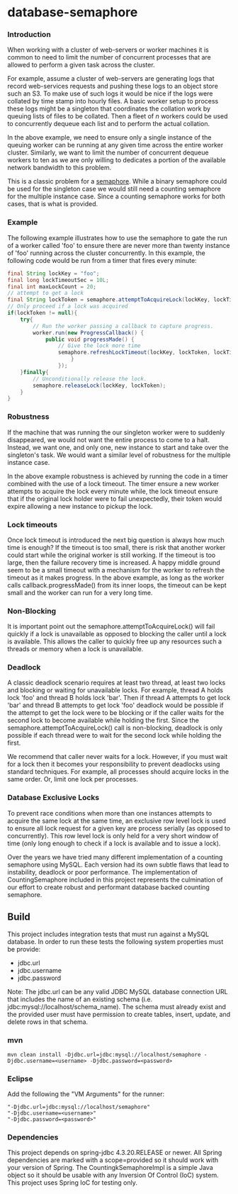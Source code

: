 # database-semaphore
### Introduction
When working with a cluster of web-servers or worker machines it is common to need to limit the number of concurrent processes that are allowed to perform a given task across the cluster.

For example, assume a cluster of web-servers are generating logs that record web-services requests and pushing these logs to an object store such an S3.  To make use of such logs it would be nice if the logs were collated by time stamp into hourly files.  A basic worker setup to process these logs might be a singleton that coordinates the collation work by queuing lists of files to be collated.  Then a fleet of _n_ workers could be used to concurrently dequeue each list and to perform the actual collation. 

In the above example, we need to ensure only a single instance of the queuing worker can be running at any given time across the entire worker cluster.  Similarly, we want to limit the number of concurrent dequeue workers to ten as we are only willing to dedicates a portion of the available network bandwidth to this problem.

This is a classic problem for a [semaphore](http://en.wikipedia.org/wiki/Semaphore_%28programming%29).  While a binary semaphore could be used for the singleton case we would still need a counting semaphore for the multiple instance case.  Since a counting semaphore works for both cases, that is what is provided.

### Example
The following example illustrates how to use the semaphore to gate the run of a worker called 'foo' to ensure there are never more than twenty instance of 'foo' running across the cluster concurrently.  In this example, the following code would be run from a timer that fires every minute:
````java
final String lockKey = "foo";
final long lockTimeoutSec = 10L;
final int maxLockCount = 20;
// attempt to get a lock
final String lockToken = semaphore.attemptToAcquireLock(lockKey, lockTimeoutSec, maxLockCount);
// Only proceed if a lock was acquired
if(lockToken != null){
	try{
		// Run the worker passing a callback to capture progress.
		worker.run(new ProgressCallback() {
			public void progressMade() {
				// Give the lock more time
				semaphore.refreshLockTimeout(lockKey, lockToken, lockTimeoutSec);
					}
				});
	}finally{
		// Unconditionally release the lock.
		semaphore.releaseLock(lockKey, lockToken);
	}
}
````
### Robustness
If the machine that was running the our singleton worker were to suddenly disappeared, we would not want the entire process to come to a halt. Instead, we want one, and only one, new instance to start and take over the singleton's task.  We would want a similar level of robustness for the multiple instance case.

In the above example robustness is achieved by running the code in a timer combined with the use of a lock timeout.  The timer ensure a new worker attempts to acquire the lock every minute while, the lock timeout ensure that if the original lock holder were to fail unexpectedly, their token would expire allowing a new instance to pickup the lock.

### Lock timeouts
Once lock timeout is introduced the next big question is always how much time is enough? If the timeout is too small, there is risk that another worker could start while the original worker is still working.  If the timeout is too large, then the failure recovery time is increased.  A happy middle ground seem to be a small timeout with a mechanism for the worker to refresh the timeout as it makes progress.  In the above example, as long as the worker calls callback.progressMade() from its inner loops, the timeout can be kept small and the worker can run for a very long time.

###  Non-Blocking
It is important point out the semaphore.attemptToAcquireLock() will fail quickly if a lock is unavailable as opposed to blocking the caller until a lock is available.  This allows the caller to quickly free up any resources such a threads or memory when a lock is unavailable.

### Deadlock
A classic deadlock scenario requires at least two thread, at least two locks and blocking or waiting for unavailable locks. For example, thread A holds lock 'foo' and thread B holds lock 'bar'.  Then if thread A attempts to get lock 'bar' and thread B attempts to get lock 'foo' deadlock would be possible if the attempt to get the lock were to be blocking or if the caller waits for the second lock to become available while holding the first.  Since the semaphore.attemptToAcquireLock() call is non-blocking, deadlock is only possible if each thread were to wait for the second lock while holding the first.

We recommend that caller never waits for a lock. However, if you must wait for a lock then it becomes your responsibility to prevent deadlocks using standard techniques.  For example, all processes should acquire locks in the same order.  Or, limit one lock per processes.

### Database Exclusive Locks
To prevent race conditions when more than one instances attempts to acquire the same lock at the same time, an exclusive row level lock is used to ensure all lock request for a given key are process serially (as opposed to concurrently).  This row level lock is only held for a very short window of time (only long enough to check if a lock is available and to issue a lock).

Over the years we have tried many different implementation of a counting semaphore using MySQL.  Each version had its own subtle flaws that lead to instability, deadlock or poor performance.  The implementation of CountingSemaphore included in this project represents the culmination of our effort to create robust and performant database backed counting semaphore. 

## Build
This project includes integration tests that must run against a MySQL database.  In order to run these tests
the following system properties must be provide:
* jdbc.url
* jdbc.username
* jdbc.password

Note: The jdbc.url can be any valid JDBC MySQL database connection URL that includes the name of an existing schema (i.e. jdbc:mysql://localhost/schema_name). The schema must already exist and the provided user must have permission to create tables, insert, update, and delete rows in that schema.

### mvn
````
mvn clean install -Djdbc.url=jdbc:mysql://localhost/semaphore -Djdbc.username=<username> -Djdbc.password=<password>
````
### Eclipse
Add the following the "VM Arguments" for the runner:
````
"-Djdbc.url=jdbc:mysql://localhost/semaphore"
"-Djdbc.username=<username>"
"-Djdbc.password=<password>"
````
### Dependencies
This project depends on spring-jdbc 4.3.20.RELEASE or newer.  All Spring dependencies are marked with a scope=provided so it should work with your version of Spring.
The CountingkSemaphoreImpl is a simple Java object so it should be usable with any Inversion Of Control (IoC) system.  This project uses Spring IoC for testing only.  

 
